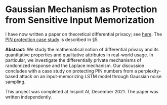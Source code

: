 # Gaussian Mechanism as Protection from Sensitive Input Memorization

I have now written a paper on theoretical differential privacy; see [here](https://www.prestonfu.com/files/DP_PIN_Protection.pdf). The [PIN protection case study](src/pin_protect.ipynb) is described in §5.

**Abstract:** We study the mathematical notion of differential privacy and its quantitative properties and qualitative attributes in real-world usage. In particular, we investigate the differentially private mechanisms
of randomized response and the Laplace mechanism. Our discussion concludes with a case study on
protecting PIN numbers from a perplexity-based attack on an input-memorizing LSTM model through
Gaussian noise sampling.

This project was completed at Inspirit AI, December 2021. The paper was written independently.